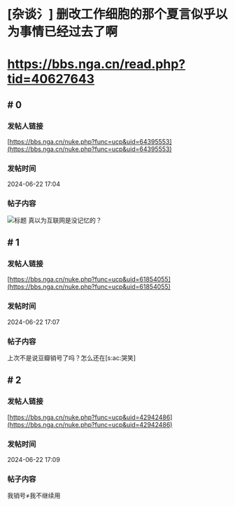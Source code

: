 # [杂谈氵] 删改工作细胞的那个夏言似乎以为事情已经过去了啊
# https://bbs.nga.cn/read.php?tid=40627643

## \# 0
### 发帖人链接
[https://bbs.nga.cn/nuke.php?func=ucp&uid=64395553](https://bbs.nga.cn/nuke.php?func=ucp&uid=64395553)
### 发帖时间
2024-06-22 17:04
### 帖子内容
![标题](https://img.nga.178.com/attachments/mon_202406/22/bwQ95p1-2fp7K24T3cSsg-dh.jpg)
真以为互联网是没记忆的？
## \# 1
### 发帖人链接
[https://bbs.nga.cn/nuke.php?func=ucp&uid=61854055](https://bbs.nga.cn/nuke.php?func=ucp&uid=61854055)
### 发帖时间
2024-06-22 17:07
### 帖子内容
上次不是说豆瓣销号了吗？怎么还在[s:ac:哭笑]
## \# 2
### 发帖人链接
[https://bbs.nga.cn/nuke.php?func=ucp&uid=42942486](https://bbs.nga.cn/nuke.php?func=ucp&uid=42942486)
### 发帖时间
2024-06-22 17:09
### 帖子内容
我销号≠我不继续用
